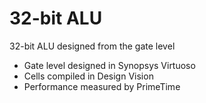 # 32-bit ALU
32-bit ALU designed from the gate level
* Gate level designed in Synopsys Virtuoso
* Cells compiled in Design Vision
* Performance measured by PrimeTime
